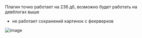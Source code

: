 Плагин точно работает на 236 дб, возможно будет работать на девблогах выше

- не работает сохранений картинок с феерверков

![image](https://github.com/user-attachments/assets/6ec08f69-1e01-49cc-9e2c-682e69da3c5e)
